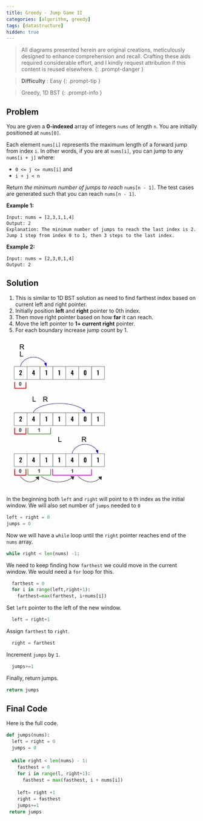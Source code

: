 ```yaml
---
title: Greedy - Jump Game II
categories: [algorithm, greedy]
tags: [datastructure]
hidden: true
---
```


> All diagrams presented herein are original creations, meticulously designed to enhance comprehension and recall. Crafting these aids required considerable effort, and I kindly request attribution if this content is reused elsewhere.
{: .prompt-danger }

> **Difficulty** :  Easy
{: .prompt-tip }

> Greedy, 1D BST
{: .prompt-info }

## Problem

You are given a **0-indexed** array of integers `nums` of length `n`. You are initially positioned at `nums[0]`.

Each element `nums[i]` represents the maximum length of a forward jump from index `i`. In other words, if you are at `nums[i]`, you can jump to any `nums[i + j]` where:

- `0 <= j <= nums[i]` and
- `i + j < n`

Return *the minimum number of jumps to reach* `nums[n - 1]`. The test cases are generated such that you can reach `nums[n - 1]`.

**Example 1:**

```
Input: nums = [2,3,1,1,4]
Output: 2
Explanation: The minimum number of jumps to reach the last index is 2. Jump 1 step from index 0 to 1, then 3 steps to the last index.
```

**Example 2:**

```
Input: nums = [2,3,0,1,4]
Output: 2
```

## Solution

1.	This is similar to 1D BST solution as need to find farthest index based on current left and right pointer.
2.	Initially position **left** and **right** pointer to 0th index.
3.	Then move right pointer based on how **far** it can reach.
4.	Move the left pointer to **1+ current right** pointer.
5.	For each boundary increase jump count by 1.

![image-20240517021442471](../assets/img/image-20240517021442471.jpg)

In the beginning both `left` and `right` will point to `0` th index as the initial window. We will also set number of `jumps` needed to `0`

```python
left = right = 0
jumps = 0
```

Now we will have a `while` loop until the `right`  pointer reaches end of the `nums` array.

```python 
while right < len(nums) -1:
```

We need to keep finding how `farthest` we could move in the current window. We would need a `for` loop for this.

```python
  farthest = 0
  for i in range(left,right+1):
    farthest=max(farthest, i+nums[i])
```

Set `left` pointer to the left of the new window.

```python
  left = right+1
```

Assign `farthest` to  `right`.

```python
  right = farthest
```

Increment `jumps` by `1`.

```python
  jumps+=1
```

Finally, return jumps.

```python 
return jumps
```

## Final Code

Here is the full code.

```python
def jumps(nums):
  left = right = 0 
  jumps = 0
  
  while right < len(nums) - 1:
    fasthest = 0
    for i in range(l, right+1):
      fasthest = max(fasthest, i + nums[i])
    
    left= right +1 
    right = fasthest
    jumps+=1
 return jumps
```
